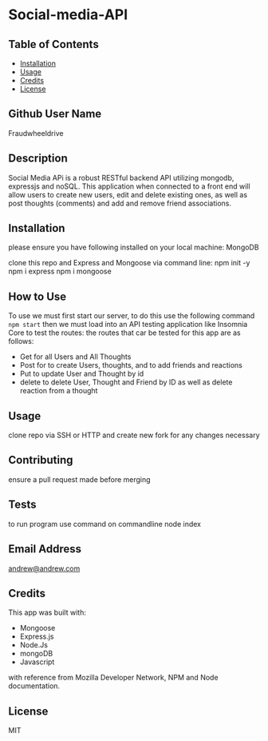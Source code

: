 # Social-media-API

  
  ## Table of Contents

* [Installation](#installation)
* [Usage](#usage)
* [Credits](#credits)
* [License](#license)

## Github User Name
Fraudwheeldrive

## Description 
Social Media APi is a robust RESTful backend API utilizing mongodb, expressjs and noSQL. 
This application when connected to a front end will allow users to create new users, edit and delete existing ones, as well as
post thoughts (comments) and add and remove friend associations. 
## Installation

please ensure you have following installed on your local machine:
MongoDB

clone this repo and Express and Mongoose  via command line:
npm init -y
npm i express
npm i mongoose

## How to Use 

To use we must first start our server, to do this use the following command 
`npm start` 
then we must load into an API testing application like Insomnia Core to test the routes:
the routes that car be tested for this app are as follows:

* Get for all Users and All Thoughts 
* Post for to create Users, thoughts, and to add friends and reactions  
* Put to update User and Thought by id
* delete to delete User, Thought and Friend by ID as well as delete reaction from a thought


## Usage 
clone repo via SSH or HTTP and create new fork for any changes necessary

## Contributing
 ensure a pull request made before merging 


## Tests
to run program use command on commandline
node index 
 
## Email Address
andrew@andrew.com 

## Credits
This app was built with:
* Mongoose 
* Express.js
* Node.Js
* mongoDB
* Javascript

with reference from Mozilla Developer Network, NPM and Node documentation. 

## License
MIT

